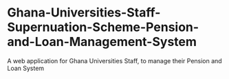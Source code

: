 # Ghana-Universities-Staff-Supernuation-Scheme-Pension-and-Loan-Management-System
A web application for Ghana Universities Staff, to manage their Pension and Loan System

